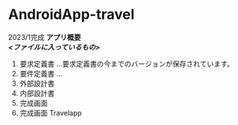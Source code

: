 # AndroidApp-travel
2023/1完成
**アプリ概要**<br>
***<ファイルに入っているもの>***

1. 要求定義書
    ...要求定義書の今までのバージョンが保存されています。
2. 要件定義書
    ...
3. 外部設計書
4. 内部設計書
5. 完成画面
6. 完成画面
Travelapp